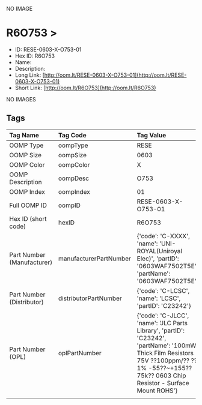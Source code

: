 


  
NO IMAGE  
# R6O753 > 

- ID: RESE-0603-X-O753-01
- Hex ID: R6O753
- Name: 
- Description: 
- Long Link: [http://oom.lt/RESE-0603-X-O753-01](http://oom.lt/RESE-0603-X-O753-01)
- Short Link: [http://oom.lt/R6O753](http://oom.lt/R6O753)
  
NO IMAGES  
## Tags
  

|Tag Name|Tag Code|Tag Value|
| :--- | :--- | :--- |
|OOMP Type|oompType|RESE|
|OOMP Size|oompSize|0603|
|OOMP Color|oompColor|X|
|OOMP Description|oompDesc|O753|
|OOMP Index|oompIndex|01|
|Full OOMP ID|oompID|RESE-0603-X-O753-01|
|Hex ID (short code)|hexID|R6O753|
|Part Number (Manufacturer)|manufacturerPartNumber|{'code': 'C-XXXX', 'name': 'UNI-ROYAL(Uniroyal Elec)', 'partID': '0603WAF7502T5E', 'partName': '0603WAF7502T5E'}|
|Part Number (Distributor)|distributorPartNumber|{'code': 'C-LCSC', 'name': 'LCSC', 'partID': 'C23242'}|
|Part Number (OPL)|oplPartNumber|{'code': 'C-JLCC', 'name': 'JLC Parts Library', 'partID': 'C23242', 'partName': '100mW Thick Film Resistors 75V ??100ppm/?? ??1% -55??~+155?? 75k?? 0603  Chip Resistor - Surface Mount ROHS'}|
||||
